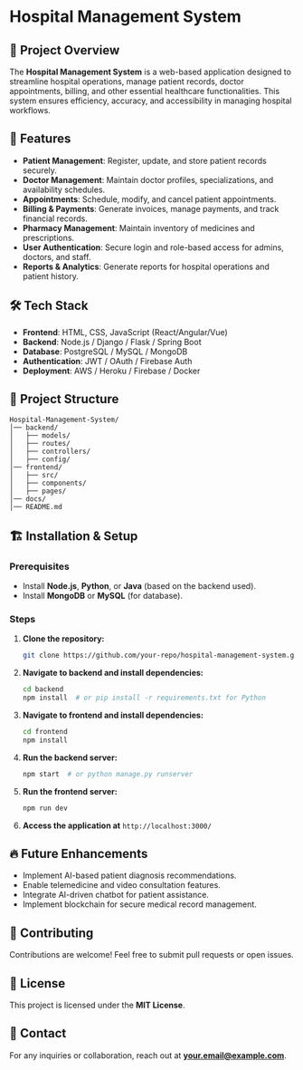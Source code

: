 # Hospital Management System

## 📌 Project Overview
The **Hospital Management System** is a web-based application designed to streamline hospital operations, manage patient records, doctor appointments, billing, and other essential healthcare functionalities. This system ensures efficiency, accuracy, and accessibility in managing hospital workflows.

## 🚀 Features
- **Patient Management**: Register, update, and store patient records securely.
- **Doctor Management**: Maintain doctor profiles, specializations, and availability schedules.
- **Appointments**: Schedule, modify, and cancel patient appointments.
- **Billing & Payments**: Generate invoices, manage payments, and track financial records.
- **Pharmacy Management**: Maintain inventory of medicines and prescriptions.
- **User Authentication**: Secure login and role-based access for admins, doctors, and staff.
- **Reports & Analytics**: Generate reports for hospital operations and patient history.

## 🛠 Tech Stack
- **Frontend**: HTML, CSS, JavaScript (React/Angular/Vue)
- **Backend**: Node.js / Django / Flask / Spring Boot
- **Database**: PostgreSQL / MySQL / MongoDB
- **Authentication**: JWT / OAuth / Firebase Auth
- **Deployment**: AWS / Heroku / Firebase / Docker

## 📂 Project Structure
```
Hospital-Management-System/
│── backend/
│   ├── models/
│   ├── routes/
│   ├── controllers/
│   ├── config/
│── frontend/
│   ├── src/
│   ├── components/
│   ├── pages/
│── docs/
│── README.md
```

## 🏗 Installation & Setup
### Prerequisites
- Install **Node.js**, **Python**, or **Java** (based on the backend used).
- Install **MongoDB** or **MySQL** (for database).

### Steps
1. **Clone the repository:**
   ```bash
   git clone https://github.com/your-repo/hospital-management-system.git
   ```
2. **Navigate to backend and install dependencies:**
   ```bash
   cd backend
   npm install  # or pip install -r requirements.txt for Python
   ```
3. **Navigate to frontend and install dependencies:**
   ```bash
   cd frontend
   npm install
   ```
4. **Run the backend server:**
   ```bash
   npm start  # or python manage.py runserver
   ```
5. **Run the frontend server:**
   ```bash
   npm run dev
   ```
6. **Access the application at** `http://localhost:3000/`

## 🔥 Future Enhancements
- Implement AI-based patient diagnosis recommendations.
- Enable telemedicine and video consultation features.
- Integrate AI-driven chatbot for patient assistance.
- Implement blockchain for secure medical record management.

## 🤝 Contributing
Contributions are welcome! Feel free to submit pull requests or open issues.

## 📜 License
This project is licensed under the **MIT License**.

## 📧 Contact
For any inquiries or collaboration, reach out at **your.email@example.com**.

